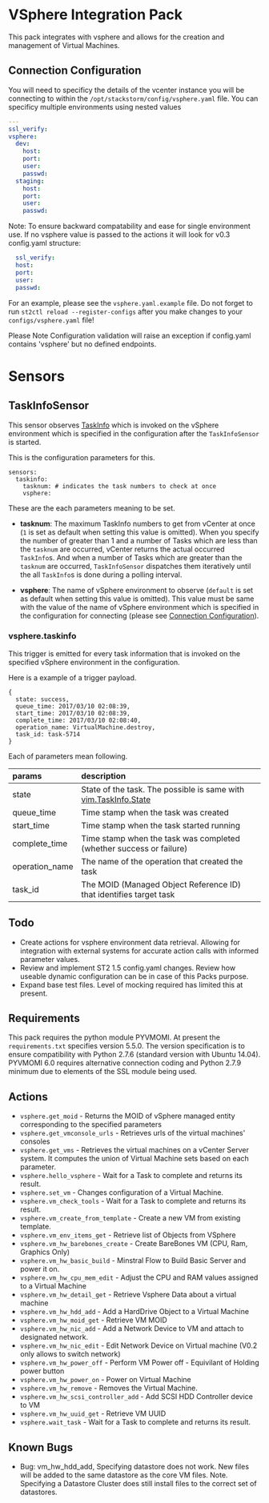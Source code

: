 # VSphere Integration Pack

This pack integrates with vsphere and allows for the creation and management of Virtual Machines.

## Connection Configuration

You will need to specificy the details of the vcenter instance you will be connecting to within the `/opt/stackstorm/config/vsphere.yaml` file.
You can specificy multiple environments using nested values

```yaml
---
ssl_verify: 
vsphere:
  dev:
    host:
    port:
    user:
    passwd:
  staging:
    host:
    port:
    user:
    passwd:
```
Note: To ensure backward compatability and ease for single environment use. If no vsphere value is passed to the actions it will look for v0.3 config.yaml structure:
```yaml
  ssl_verify:
  host:
  port:
  user:
  passwd:
```

For an example, please see the `vsphere.yaml.example` file. Do not forget to run `st2ctl reload --register-configs` after you make changes to your `configs/vsphere.yaml` file!

Please Note Configuration validation will raise an exception if config.yaml contains 'vsphere' but no defined endpoints.

# Sensors
## TaskInfoSensor
This sensor observes [TaskInfo](https://www.vmware.com/support/developer/vc-sdk/visdk41pubs/ApiReference/vim.TaskInfo.html)  which is invoked on the vSphere environment which is specified in the configuration after the `TaskInfoSensor` is started.

This is the configuration parameters for this.
```
sensors:
  taskinfo:
    tasknum: # indicates the task numbers to check at once
    vsphere:
```
These are the each parameters meaning to be set.

* __tasknum__: The maximum TaskInfo numbers to get from vCenter at once (`1` is set as default when setting this value is omitted). When you specify the number of greater than 1 and a number of Tasks which are less than the `tasknum` are occurred, vCenter returns the actual occurred `TaskInfo`s. And when a number of Tasks which are greater than the `tasknum` are occurred, `TaskInfoSensor` dispatches them iteratively until the all `TaskInfo`s is done during a polling interval.

* __vsphere__: The name of vSphere environment to observe (`default` is set as default when setting this value is omitted). This value must be same with the value of the name of vSphere environment which is specified in the configuration for connecting (please see [Connection Configuration](https://github.com/StackStorm-Exchange/stackstorm-vsphere#connection-configuration)).

### vsphere.taskinfo
This trigger is emitted for every task information that is invoked on the specified vSphere environment in the configuration.

Here is a example of a trigger payload.
```
{
  state: success,
  queue_time: 2017/03/10 02:08:39,
  start_time: 2017/03/10 02:08:39,
  complete_time: 2017/03/10 02:08:40,
  operation_name: VirtualMachine.destroy,
  task_id: task-5714
}
```
Each of parameters mean following.

| params         | description                                                         |
|:---------------|:--------------------------------------------------------------------|
| state          | State of the task. The possible is same with [vim.TaskInfo.State](https://github.com/vmware/pyvmomi/blob/master/docs/vim/TaskInfo/State.rst) |
| queue_time     | Time stamp when the task was created                                |
| start_time     | Time stamp when the task started running                            |
| complete_time  | Time stamp when the task was completed (whether success or failure) |
| operation_name | The name of the operation that created the task                     |
| task_id        | The MOID (Managed Object Reference ID) that identifies target task  |

## Todo
* Create actions for vsphere environment data retrieval. Allowing for integration with external systems for accurate action calls with informed parameter values.
* Review and implement ST2 1.5 config.yaml changes. Review how useable dynamic configuration can be in case of this Packs purpose.
* Expand base test files. Level of mocking required has limited this at present.

## Requirements
This pack requires the python module PYVMOMI. At present the `requirements.txt` specifies version 5.5.0. 
The version specification is to ensure compatibility with Python 2.7.6 (standard version with Ubuntu 14.04).
PYVMOMI 6.0 requires alternative connection coding and Python 2.7.9 minimum due to elements of the SSL module being used.

## Actions

* `vsphere.get_moid` - Returns the MOID of vSphere managed entity corresponding to the specified parameters
* `vsphere.get_vmconsole_urls` - Retrieves urls of the virtual machines' consoles
* `vsphere.get_vms` - Retrieves the virtual machines on a vCenter Server system. It computes the union of Virtual Machine sets based on each parameter.
* `vsphere.hello_vsphere` - Wait for a Task to complete and returns its result.
* `vsphere.set_vm` - Changes configuration of a Virtual Machine.
* `vsphere.vm_check_tools` - Wait for a Task to complete and returns its result.
* `vsphere.vm_create_from_template` - Create a new VM from existing template.
* `vsphere.vm_env_items_get` - Retrieve list of Objects from VSphere
* `vsphere.vm_hw_barebones_create` - Create BareBones VM (CPU, Ram, Graphics Only)
* `vsphere.vm_hw_basic_build` - Minstral Flow to Build Basic Server and power it on.
* `vsphere.vm_hw_cpu_mem_edit` - Adjust the CPU and RAM values assigned to a Virtual Machine
* `vsphere.vm_hw_detail_get` - Retrieve Vsphere Data about a virtual machine
* `vsphere.vm_hw_hdd_add` - Add a HardDrive Object to a Virtual Machine
* `vsphere.vm_hw_moid_get` - Retrieve VM MOID
* `vsphere.vm_hw_nic_add` - Add a Network Device to VM and attach to designated network.
* `vsphere.vm_hw_nic_edit` - Edit Network Device on Virtual machine (V0.2 only allows to switch network)
* `vsphere.vm_hw_power_off` - Perform VM Power off - Equivilant of Holding power button
* `vsphere.vm_hw_power_on` - Power on Virtual Machine
* `vsphere.vm_hw_remove` - Removes the Virtual Machine.
* `vsphere.vm_hw_scsi_controller_add` - Add SCSI HDD Controller device to VM
* `vsphere.vm_hw_uuid_get` - Retrieve VM UUID
* `vsphere.wait_task` - Wait for a Task to complete and returns its result.

## Known Bugs
* Bug: vm_hw_hdd_add, Specifying datastore does not work. New files will be added to the same datastore as the core VM files. Note. Specifying a Datastore Cluster does still install files to the correct set of datastores.
